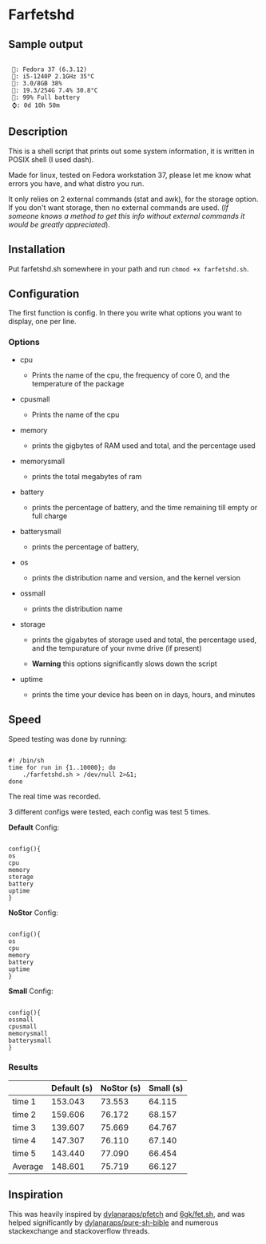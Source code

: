 # Farfetshd

## Sample output

```

 🐧: Fedora 37 (6.3.12)
 🧠: i5-1240P 2.1GHz 35°C
 🐏: 3.0/8GB 38%
 💾: 19.3/254G 7.4% 30.8°C
 🔋: 99% Full battery
 ⌚: 0d 10h 50m

```

## Description

This is a shell script that prints out some system information, it is written in POSIX shell (I used dash).

Made for linux, tested on Fedora workstation 37, please let me know what errors you have, and what distro you run.

It only relies on 2 external commands (stat and awk), for the storage option. If you don't want storage, then no external commands are used. (*If someone knows a method to get this info without external commands it would be greatly appreciated*).

## Installation

Put farfetshd.sh somewhere in your path and run `chmod +x farfetshd.sh`.

## Configuration 

The first function is config. In there you write what options you want to display, one per line.

### Options

* cpu

    + Prints the name of the cpu, the frequency of core 0, and the temperature of the package

* cpusmall

    + Prints the name of the cpu

* memory

    + prints the gigbytes of RAM used and total, and the percentage used

* memorysmall

    + prints the total megabytes of ram

* battery

    + prints the percentage of battery, and the time remaining till empty or full charge

* batterysmall

    + prints the percentage of battery,

* os

    + prints the distribution name and version, and the kernel version

* ossmall

    + prints the distribution name

* storage

    + prints the gigabytes of storage used and total, the percentage used, and the tempurature of your nvme drive (if present)

    + **Warning** this options significantly slows down the script 

* uptime

    + prints the time your device has been on in days, hours, and minutes

## Speed

Speed testing was done by running:

``` 

#! /bin/sh
time for run in {1..10000}; do
    ./farfetshd.sh > /dev/null 2>&1;
done

```

The real time was recorded.

3 different configs were tested, each config was test 5 times.

**Default** Config:

``` 

config(){
os
cpu
memory
storage
battery
uptime
}

```

**NoStor** Config:

``` 

config(){
os
cpu
memory
battery
uptime
}

```

**Small** Config:

``` 

config(){
ossmall
cpusmall
memorysmall
batterysmall
}

```

### Results

|         | Default (s) | NoStor (s) | Small (s) |
|---------|-------------|------------|-----------|
| time 1  | 153.043     | 73.553     | 64.115    |
| time 2  | 159.606     | 76.172     | 68.157    |
| time 3  | 139.607     | 75.669     | 64.767    |
| time 4  | 147.307     | 76.110     | 67.140    |
| time 5  | 143.440     | 77.090     | 66.454    |
| Average | 148.601     | 75.719     | 66.127    |

## Inspiration

This was heavily inspired by [dylanaraps/pfetch](https://github.com/dylanaraps/pfetch) and [6gk/fet.sh](https://github.com/6gk/fet.sh), and was helped significantly by [dylanaraps/pure-sh-bible](https://github.com/dylanaraps/pure-sh-bible) and numerous stackexchange and stackoverflow threads.
